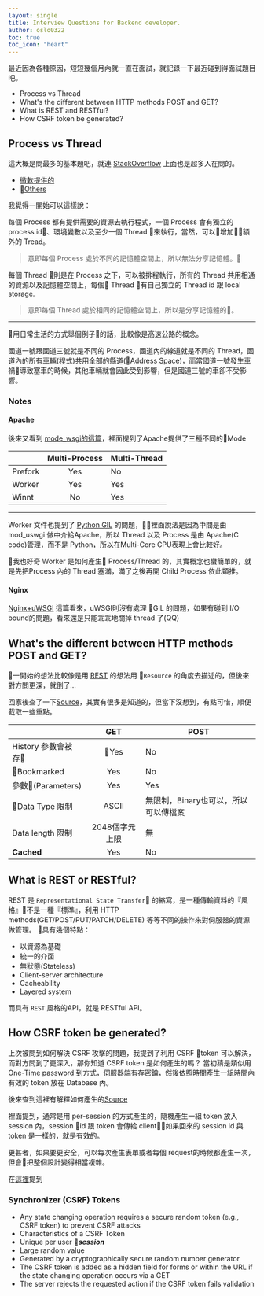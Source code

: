 ```yaml
---
layout: single
title: Interview Questions for Backend developer.
author: oslo0322
toc: true
toc_icon: "heart"
---
```


最近因為各種原因，短短幾個月內就一直在面試，就記錄一下最近碰到得面試題目吧。

* Process vs Thread
* What's the different between HTTP methods POST and GET?
* What is REST and RESTful?
* How CSRF token be generated?

## Process vs Thread
這大概是問最多的基本題吧，就連 [StackOverflow] 上面也是超多人在問的。
* [微軟提供的]
* [Others]

我覺得一開始可以這樣說：

每個 Process 都有提供需要的資源去執行程式，一個 Process 會有獨立的 process id、環境變數以及至少一個 Thread 來執行，當然，可以增加額外的 Tread。

> 意即每個 Process 處於不同的記憶體空間上，所以無法分享記憶體。

每個 Thread 則是在 Process 之下，可以被排程執行，所有的 Thread 共用相通的資源以及記憶體空間上，每個 Thread 有自己獨立的 Thread id 跟 local storage.

> 意即每個 Thread 處於相同的記憶體空間上，所以是分享記憶體的。

----

用日常生活的方式舉個例子的話，比較像是高速公路的概念。

國道一號跟國道三號就是不同的 Process，國道內的線道就是不同的 Thread，國道內的所有車輛(程式)共用全部的縣道(Address Space)，而當國道一號發生車禍導致塞車的時候，其他車輛就會因此受到影響，但是國道三號的車卻不受影響。

### Notes

#### Apache
後來又看到 [mode_wsgi的這篇]，裡面提到了Apache提供了三種不同的Mode

||Multi-Process|Multi-Thread|
|-----|:-----:|-----|
|Prefork|Yes|No|
|Worker|Yes|Yes|
|Winnt|No|Yes|

----
Worker 文件也提到了 [Python GIL] 的問題，裡面說法是因為中間是由 mod_uswgi 做中介給Apache，所以 Thread 以及 Process 是由 Apache(C code)管理，而不是 Python，所以在Multi-Core CPU表現上會比較好。

我也好奇 Worker 是如何產生 Process/Thread 的，其實概念也蠻簡單的，就是先把Process 內的 Thread 塞滿，滿了之後再開 Child Process 依此類推。

#### Nginx
[Nginx+uWSGI] 這篇看來，uWSGI則沒有處理 GIL 的問題，如果有碰到 I/O bound的問題，看來還是只能乖乖地關掉 thread 了(QQ)


[StackOverflow]: https://stackoverflow.com/questions/200469/what-is-the-difference-between-a-process-and-a-thread?page=1&tab=votes#tab-top

[微軟提供的]: https://msdn.microsoft.com/en-us/library/windows/desktop/ms681917(v=vs.85).aspx

[Others]: http://web.archive.org/web/20100807021758/http://kquest.co.cc/2010/03/program-process-task-thread

[mode_wsgi的這篇]:http://modwsgi.readthedocs.io/en/develop/user-guides/processes-and-threading.html

[Nginx+uWSGI]: https://www.reddit.com/r/Python/comments/4s40ge/understanding_uwsgi_threads_processes_and_gil/

[Python GIL]: https://wiki.python.org/moin/GlobalInterpreterLock


## What's the different between HTTP methods POST and GET?

一開始的想法比較像是用 [REST](https://en.wikipedia.org/wiki/Representational_state_transfer) 的想法用 `Resource` 的角度去描述的，但後來對方問更深，就倒了...

回家後查了一下[Source](https://www.diffen.com/difference/GET-vs-POST-HTTP-Requests)，其實有很多是知道的，但當下沒想到，有點可惜，順便截取一些重點。

||GET| POST|
|-----|:-----:|-----|
|History 參數會被存|Yes|No|
|Bookmarked|Yes|No|
|參數(Parameters)|Yes|Yes|
|Data Type 限制|ASCII|無限制，Binary也可以，所以可以傳檔案|
|Data length 限制|2048個字元上限|無|
|**Cached**|Yes|No|

## What is REST or RESTful?

REST 是 `Representational State Transfer` 的縮寫，是一種傳輸資料的『風格』不是一種『標準』，利用 HTTP methods(GET/POST/PUT/PATCH/DELETE) 等等不同的操作來對伺服器的資源做管理。
具有幾個特點：

* 以資源為基礎
* 統一的介面
* 無狀態(Stateless)
* Client-server architecture
* Cacheability
* Layered system

而具有 `REST` 風格的API，就是 RESTful API。

## How CSRF token be generated?

上次被問到如何解決 CSRF 攻擊的問題，我提到了利用 CSRF token 可以解決，而對方問到了更深入，那你知道 CSRF token 是如何產生的嗎？
當初猜是類似用 One-Time password 到方式，伺服器端有存密鑰，然後依照時間產生一組時間內有效的 token 放在 Database 內。

後來查到這裡有解釋如何產生的[Source](https://stackoverflow.com/questions/8655817/csrf-protection-do-we-have-to-generate-a-token-for-every-form)

裡面提到，通常是用 per-session 的方式產生的，隨機產生一組 token 放入 session 內，session id 跟 token 會傳給 client，如果回來的 session id 與 token 是一樣的，就是有效的。

更甚者，如果要更安全，可以每次產生表單或者每個 request的時候都產生一次，但會把整個設計變得相當複雜。

在[這裡][1]提到

### Synchronizer (CSRF) Tokens
* Any state changing operation requires a secure random token (e.g., CSRF token) to prevent CSRF attacks
* Characteristics of a CSRF Token
* Unique per user ***session***
* Large random value
* Generated by a cryptographically secure random number generator
* The CSRF token is added as a hidden field for forms or within the URL if the state changing operation occurs via a GET
* The server rejects the requested action if the CSRF token fails validation

[1]: https://www.owasp.org/index.php/Cross-Site_Request_Forgery_(CSRF)_Prevention_Cheat_Sheet#General_Recommendation:_Synchronizer_Token_Pattern